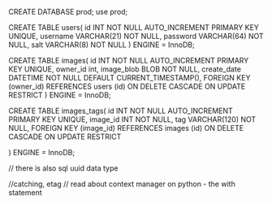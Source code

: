 
CREATE DATABASE prod;
use prod;

CREATE TABLE users(
    id INT NOT NULL AUTO_INCREMENT PRIMARY KEY UNIQUE,
    username VARCHAR(21) NOT NULL, 
    password VARCHAR(64) NOT NULL,
    salt VARCHAR(8) NOT NULL
) ENGINE = InnoDB;

CREATE TABLE images(
	id INT NOT NULL AUTO_INCREMENT PRIMARY KEY UNIQUE,
    owner_id int, 
    image_blob BLOB NOT NULL,
    create_date DATETIME NOT NULL DEFAULT CURRENT_TIMESTAMP(),
    FOREIGN KEY (owner_id) REFERENCES users (id)
		ON DELETE CASCADE
        ON UPDATE RESTRICT
) ENGINE = InnoDB;


CREATE TABLE images_tags(
	id INT NOT NULL AUTO_INCREMENT PRIMARY KEY UNIQUE,
    image_id INT NOT NULL,
    tag VARCHAR(120) NOT NULL,
    FOREIGN KEY (image_id) REFERENCES images (id)
		ON DELETE CASCADE
        ON UPDATE RESTRICT
    
) ENGINE = InnoDB;


// there is also sql uuid data type 

//catching, etag
// read about context manager on python - the with statement
